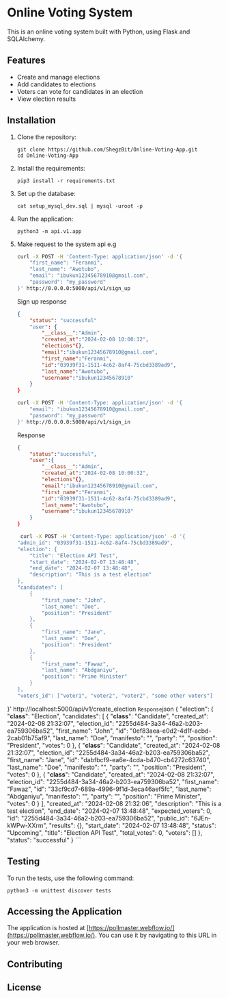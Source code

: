# Online Voting System

This is an online voting system built with Python, using Flask and SQLAlchemy.

## Features

- Create and manage elections
- Add candidates to elections
- Voters can vote for candidates in an election
- View election results

## Installation

1. Clone the repository:
    ```
    git clone https://github.com/ShegzBit/Online-Voting-App.git
    cd Online-Voting-App
    ```

2. Install the requirements:
    ```
    pip3 install -r requirements.txt
    ```

3. Set up the database:
    ```
    cat setup_mysql_dev.sql | mysql -uroot -p
    ```

4. Run the application:
    ```
    python3 -m api.v1.app
    ```

5. Make request to the system api
    e.g
    ```bash
    curl -X POST -H 'Content-Type: application/json' -d '{
        "first_name": "Feranmi",
        "last_name": "Awotubo",
        "email": "ibukun12345678910@gmail.com",
        "password": "my_password"
    }' http://0.0.0.0:5000/api/v1/sign_up
    ```
    Sign up response
    ```json
    {
        "status": "successful"
        "user": {
            "__class__":"Admin",
            "created_at":"2024-02-08 10:00:32",
            "elections"{},
            "email":"ibukun12345678910@gmail.com",
            "first_name":"Feranmi",
            "id":"03939f31-1511-4c62-8af4-75cbd3389ad9",
            "last_name":"Awotubo",
            "username":"ibukun12345678910"
        }
    }
    ```

    ```bash
    curl -X POST -H 'Content-Type: application/json' -d '{
        "email": "ibukun12345678910@gmail.com",
        "password": "my_password"
    }' http://0.0.0.0:5000/api/v1/sign_in
    ```
    Response
    ```json
    {
        "status":"successful",
        "user":{
            "__class__":"Admin",
            "created_at":"2024-02-08 10:00:32",
            "elections"{},
            "email":"ibukun12345678910@gmail.com",
            "first_name":"Feranmi",
            "id":"03939f31-1511-4c62-8af4-75cbd3389ad9",
            "last_name":"Awotubo",
            "username":"ibukun12345678910"
        }
    }
    ```

    ```bash
     curl -X POST -H 'Content-Type: application/json' -d '{
    "admin_id": "03939f31-1511-4c62-8af4-75cbd3389ad9",
    "election": {
        "title": "Election API Test",
        "start_date": "2024-02-07 13:48:48",
        "end_date": "2024-02-07 13:48:48",
        "description": "This is a test election"
    },
    "candidates": [
        {
            "first_name": "John",
            "last_name": "Doe",
            "position": "President"
        },
        {
            "first_name": "Jane",
            "last_name": "Doe",
            "position": "President"
        },
        {
            "first_name": "Fawaz",
            "last_name": "Abdganiyu",
            "position": "Prime Minister"
        }
    ],
    "voters_id": ["voter1", "voter2", "voter2", "some other voters"]
}' http://localhost:5000/api/v1/create_election
    ```
    Response
    ```json
    {
        "election": {
            "__class__": "Election",
            "candidates": [
            {
                "__class__": "Candidate",
                "created_at": "2024-02-08 21:32:07",
                "election_id": "2255d484-3a34-46a2-b203-ea759306ba52",
                "first_name": "John",
                "id": "0ef83aea-e0d2-4d1f-acbd-2cab01b75af9",
                "last_name": "Doe",
                "manifesto": "",
                "party": "",
                "position": "President",
                "votes": 0
            },
            {
                "__class__": "Candidate",
                "created_at": "2024-02-08 21:32:07",
                "election_id": "2255d484-3a34-46a2-b203-ea759306ba52",
                "first_name": "Jane",
                "id": "dabfbcf9-ea6e-4cda-b470-cb4272c63740",
                "last_name": "Doe",
                "manifesto": "",
                "party": "",
                "position": "President",
                "votes": 0
            },
            {
                "__class__": "Candidate",
                "created_at": "2024-02-08 21:32:07",
                "election_id": "2255d484-3a34-46a2-b203-ea759306ba52",
                "first_name": "Fawaz",
                "id": "33cf9cd7-689a-4996-9f1d-3eca46aef5fc",
                "last_name": "Abdganiyu",
                "manifesto": "",
                "party": "",
                "position": "Prime Minister",
                "votes": 0
            }
            ],
            "created_at": "2024-02-08 21:32:06",
            "description": "This is a test election",
            "end_date": "2024-02-07 13:48:48",
            "expected_voters": 0,
            "id": "2255d484-3a34-46a2-b203-ea759306ba52",
            "public_id": "6JEn-kWPw-XXrm",
            "results": {},
            "start_date": "2024-02-07 13:48:48",
            "status": "Upcoming",
            "title": "Election API Test",
            "total_votes": 0,
            "voters": []
        },
        "status": "successful"
    }
    ```

## Testing

To run the tests, use the following command:
```
python3 -m unittest discover tests
```

## Accessing the Application

The application is hosted at [https://pollmaster.webflow.io/](https://pollmaster.webflow.io/). You can use it by navigating to this URL in your web browser.

## Contributing

## License
